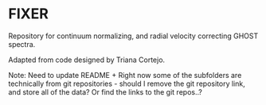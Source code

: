 # FIXER
Repository for continuum normalizing, and radial velocity correcting GHOST spectra.

Adapted from code designed by Triana Cortejo.

Note: Need to update README + Right now some of the subfolders are technically from git repositories - should I remove the git repository link, and store all of the data? Or find the links to the git repos..?
